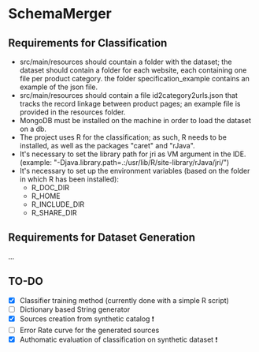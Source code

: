 # SchemaMerger

## Requirements for Classification

* src/main/resources should countain a folder with the dataset; the dataset should contain a folder for each website, each containing one file per product category. the folder specification_example contains an example of the json file.
* src/main/resources should contain a file id2category2urls.json that tracks the record linkage between product pages; an example file is provided in the resources folder.
* MongoDB must be installed on the machine in order to load the dataset on a db.
* The project uses R for the classification; as such, R needs to be installed, as well as the packages "caret" and "rJava".
* It's necessary to set the library path for jri as VM argument in the IDE. (example: "-Djava.library.path=.:/usr/lib/R/site-library/rJava/jri/")
* It's necessary to set up the environment variables (based on the folder in which R has been installed):
    * R_DOC_DIR
    * R_HOME
    * R_INCLUDE_DIR
    * R_SHARE_DIR
    
## Requirements for Dataset Generation
   ...

## TO-DO
* [x] Classifier training method (currently done with a simple R script)
* [ ] Dictionary based String generator
* [x] Sources creation from synthetic catalog  :exclamation:
* [ ] Error Rate curve for the generated sources
* [x] Authomatic evaluation of classification on synthetic dataset  :exclamation:
